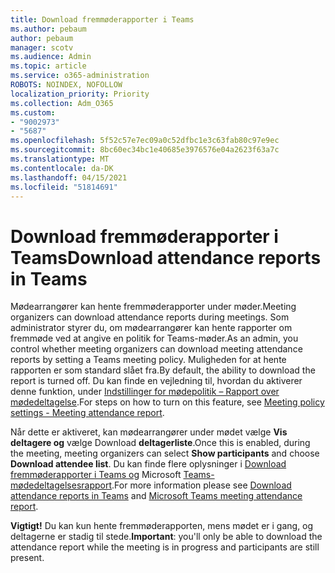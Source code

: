 ```yaml
---
title: Download fremmøderapporter i Teams
ms.author: pebaum
author: pebaum
manager: scotv
ms.audience: Admin
ms.topic: article
ms.service: o365-administration
ROBOTS: NOINDEX, NOFOLLOW
localization_priority: Priority
ms.collection: Adm_O365
ms.custom:
- "9002973"
- "5687"
ms.openlocfilehash: 5f52c57e7ec09a0c52dfbc1e3c63fab80c97e9ec
ms.sourcegitcommit: 8bc60ec34bc1e40685e3976576e04a2623f63a7c
ms.translationtype: MT
ms.contentlocale: da-DK
ms.lasthandoff: 04/15/2021
ms.locfileid: "51814691"
---
```

# <a name="download-attendance-reports-in-teams"></a><span data-ttu-id="1a567-102">Download fremmøderapporter i Teams</span><span class="sxs-lookup"><span data-stu-id="1a567-102">Download attendance reports in Teams</span></span>

<span data-ttu-id="1a567-103">Mødearrangører kan hente fremmøderapporter under møder.</span><span class="sxs-lookup"><span data-stu-id="1a567-103">Meeting organizers can download attendance reports during meetings.</span></span> <span data-ttu-id="1a567-104">Som administrator styrer du, om mødearrangører kan hente rapporter om fremmøde ved at angive en politik for Teams-møder.</span><span class="sxs-lookup"><span data-stu-id="1a567-104">As an admin, you control whether meeting organizers can download meeting attendance reports by setting a Teams meeting policy.</span></span> <span data-ttu-id="1a567-105">Muligheden for at hente rapporten er som standard slået fra.</span><span class="sxs-lookup"><span data-stu-id="1a567-105">By default, the ability to download the report is turned off.</span></span> <span data-ttu-id="1a567-106">Du kan finde en vejledning til, hvordan du aktiverer denne funktion, under  [Indstillinger for mødepolitik – Rapport over mødedeltagelse](https://docs.microsoft.com/microsoftteams/meeting-policies-in-teams#meeting-policy-settings---meeting-attendance-report).</span><span class="sxs-lookup"><span data-stu-id="1a567-106">For steps on how to turn on this feature, see  [Meeting policy settings - Meeting attendance report](https://docs.microsoft.com/microsoftteams/meeting-policies-in-teams#meeting-policy-settings---meeting-attendance-report).</span></span>

<span data-ttu-id="1a567-107">Når dette er aktiveret, kan mødearrangører under mødet vælge  **Vis deltagere og**  vælge Download  **deltagerliste**.</span><span class="sxs-lookup"><span data-stu-id="1a567-107">Once this is enabled, during the meeting, meeting organizers can select  **Show participants**  and choose  **Download attendee list**.</span></span> <span data-ttu-id="1a567-108">Du kan finde flere oplysninger i [Download fremmøderapporter i Teams og](https://support.office.com/article/download-attendance-reports-in-teams-ae7cf170-530c-47d3-84c1-3aedac74d310) Microsoft [Teams-mødedeltagelsesrapport](https://docs.microsoft.com/microsoftteams/teams-analytics-and-reports/meeting-attendance-report).</span><span class="sxs-lookup"><span data-stu-id="1a567-108">For more information please see [Download attendance reports in Teams](https://support.office.com/article/download-attendance-reports-in-teams-ae7cf170-530c-47d3-84c1-3aedac74d310) and [Microsoft Teams meeting attendance report](https://docs.microsoft.com/microsoftteams/teams-analytics-and-reports/meeting-attendance-report).</span></span>

<span data-ttu-id="1a567-109">**Vigtigt!** Du kan kun hente fremmøderapporten, mens mødet er i gang, og deltagerne er stadig til stede.</span><span class="sxs-lookup"><span data-stu-id="1a567-109">**Important**: you'll only be able to download the attendance report while the meeting is in progress and participants are still present.</span></span>